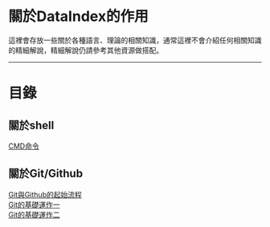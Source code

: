 # 關於DataIndex的作用
這裡會存放一些關於各種語言、理論的相關知識，通常這裡不會介紹任何相關知識的精細解說，精細解說仍請參考其他資源做搭配。

---
# 目錄
  
## 關於shell
[CMD命令](CMD-基礎命令.md)  
  
## 關於Git/Github
[Git與Github的起始流程](GitGitHub相關/GIT-起始流程.md)  
[Git的基礎運作一](GitGitHub相關/GIT-基礎運作一.md)  
[Git的基礎運作二](GitGitHub相關/GIT-基礎運作二.md)
